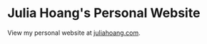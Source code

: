 # Julia Hoang's Personal Website

View my personal website at [juliahoang.com](https://juliahoang.com).